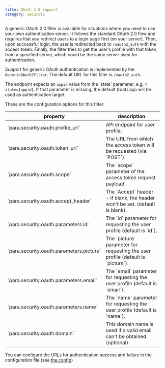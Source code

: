 ```yaml
---
title: OAuth 2.0 support
category: Security
---
```


A generic OAuth 2.0 filter is available for situations where you need to use your own authentication server.
It follows the standard OAuth 2.0 flow and requires that you redirect users to a login page first (on your server).
Then, upon successful login, the user is redirected back to `/oauth2_auth` with the access token.
Finally, the filter tries to get the user's profile with that token, from a specified server, which could be the same
server used for authentication.

Support for generic OAuth authentication is implemented by the `GenericOAuth2Filter`. The default URL for this filter is
`/oauth2_auth`.

The endpoint expects an `appid` value from the 'state' parameter, e.g. `?state={appid}`. If that parameter is missing,
the default (root) app will be used as authentication target.

These are the configuration options for this filter:

<table class="table table-striped">
	<thead>
		<tr>
			<th>property</th>
			<th>description</th>
		</tr>
	</thead>
	<tbody>
		<tr><td>`para.security.oauth.profile_url`</td><td>API endpoint for user profile. </td></tr>
		<tr><td>`para.security.oauth.token_url`</td><td>The URL from which the access token will be requested (via `POST`). </td></tr>
		<tr><td>`para.security.oauth.scope`</td><td>The `scope` parameter of the access token request payload.</td></tr>
		<tr><td>`para.security.oauth.accept_header`</td><td>The `Accept` header - if blank, the header won't be set. (default is blank). </td></tr>
		<tr><td>`para.security.oauth.parameters.id`</td><td>The `id` parameter for requesting the user profile (default is `id`). </td></tr>
		<tr><td>`para.security.oauth.parameters.picture`</td><td>The `picture` parameter for requesting the user profile (default is `picture`). </td></tr>
		<tr><td>`para.security.oauth.parameters.email`</td><td>The `email` parameter for requesting the user profile (default is `email`). </td></tr>
		<tr><td>`para.security.oauth.parameters.name`</td><td>The `name` parameter for requesting the user profile (default is `name`). </td></tr>
		<tr><td>`para.security.oauth.domain`</td><td> This domain name is used if a valid email can't be obtained (optional).</td></tr>
	</tbody>
</table>

You can configure the URLs for authentication success and failure in the configuration file (see [the config](#005-config))
